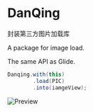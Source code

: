 # DanQing
封装第三方图片加载库

A package for image load. 

The same API as Glide.

```java
Danqing.with(this)
        .load(PIC)
        .into(iamgeView);
```

![Preview](https://upload-images.jianshu.io/upload_images/1122883-533a82f3f75699f7.png?imageMogr2/auto-orient/strip%7CimageView2/2/w/500)